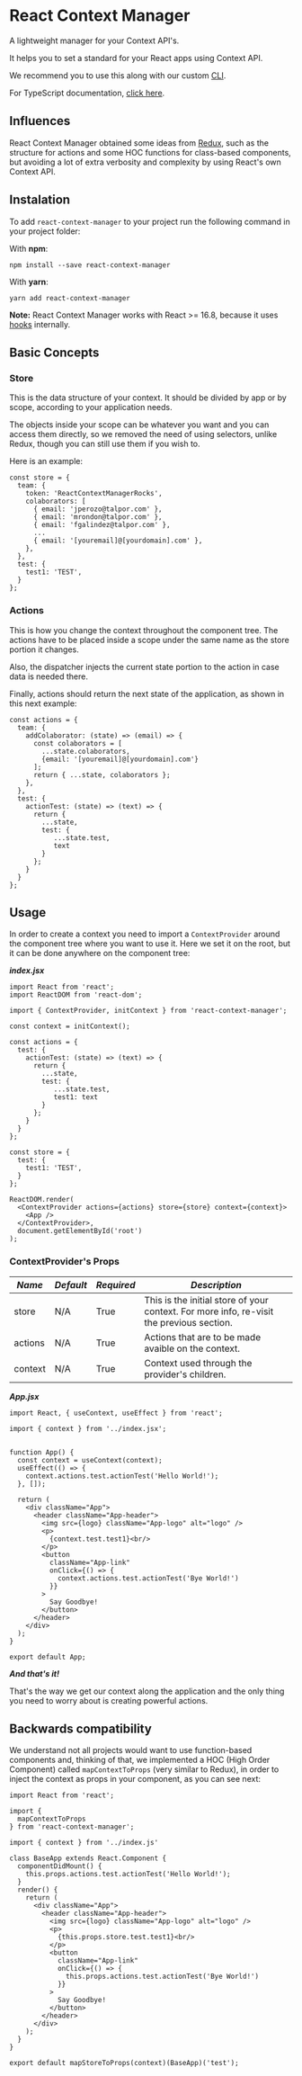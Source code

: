# React Context Manager

A lightweight manager for your Context API's.

It helps you to set a standard for your React apps using Context API.

We recommend you to use this along with our custom [CLI](#).

For TypeScript documentation, [click here](#).

## Influences

React Context Manager obtained some ideas from [Redux](https://github.com/reduxjs/redux), such as the structure for actions and some HOC functions for class-based components, but avoiding a lot of extra verbosity and complexity by using React's own Context API.

## Instalation

To add `react-context-manager` to your project run the following command in your project folder:

With **npm**:

```
npm install --save react-context-manager
```

With **yarn**:

```
yarn add react-context-manager
```

**Note:** React Context Manager works with React >= 16.8, because it uses [hooks](https://reactjs.org/docs/hooks-intro.html) internally.

## Basic Concepts

### Store

This is the data structure of your context. It should be divided by app or by scope, according to your application needs.

The objects inside your scope can be whatever you want and you can access them directly, so we removed the need of using selectors, unlike Redux, though you can still use them if you wish to.

Here is an example:

```jsx=
const store = {
  team: {
    token: 'ReactContextManagerRocks',
    colaborators: [
      { email: 'jperozo@talpor.com' },
      { email: 'mrondon@talpor.com' },
      { email: 'fgalindez@talpor.com' },
      ...
      { email: '[youremail]@[yourdomain].com' },
    },
  },
  test: {
    test1: 'TEST',
  }
};
```

### Actions

This is how you change the context throughout the component tree. The actions have to be placed inside a scope under the same name as the store portion it changes.

Also, the dispatcher injects the current state portion to the action in case data is needed there.

Finally, actions should return the next state of the application, as shown in this next example:

```jsx=
const actions = {
  team: {
    addColaborator: (state) => (email) => {
      const colaborators = [
        ...state.colaborators,
        {email: '[youremail]@[yourdomain].com'}
      ];
      return { ...state, colaborators };
    },
  },
  test: {
    actionTest: (state) => (text) => {
      return {
        ...state,
        test: {
           ...state.test,
           text
        }
      };
    }
  }
};
```


## Usage

In order to create a context you need to import a `ContextProvider` around the component tree where you want to use it. Here we set it on the root, but it can be done anywhere on the component tree:

***index.jsx***
```jsx=
import React from 'react';
import ReactDOM from 'react-dom';

import { ContextProvider, initContext } from 'react-context-manager';

const context = initContext();

const actions = {
  test: {
    actionTest: (state) => (text) => {
      return {
        ...state,
        test: {
           ...state.test,
           test1: text
        }
      };
    }
  }
};

const store = {
  test: {
    test1: 'TEST',
  }
};

ReactDOM.render(
  <ContextProvider actions={actions} store={store} context={context}>
    <App />
  </ContextProvider>,
  document.getElementById('root')
);
```

### ContextProvider's Props

| ***Name***    | ***Default*** |***Required***|***Description***                                                                        |
| ------------- |---------------|--------------|-----------------------------------------------------------------------------------------|
| store         | N/A           |True          | This is the initial store of your context. For more info, re-visit the previous section.|
| actions       | N/A           |True          | Actions that are to be made avaible on the context.                                     |
| context       | N/A           |True          | Context used through the provider's children.                                           |


***App.jsx***
```jsx=
import React, { useContext, useEffect } from 'react';

import { context } from '../index.jsx';


function App() {
  const context = useContext(context);
  useEffect(() => {
    context.actions.test.actionTest('Hello World!');
  }, []);

  return (
    <div className="App">
      <header className="App-header">
        <img src={logo} className="App-logo" alt="logo" />
        <p>
          {context.test.test1}<br/>
        </p>
        <button
          className="App-link"
          onClick={() => {
            context.actions.test.actionTest('Bye World!')
          }}
        >
          Say Goodbye!
        </button>
      </header>
    </div>
  );
}

export default App;

```

***And that's it!***

That's the way we get our context along the application and the only thing you need to worry about is creating powerful actions.

## Backwards compatibility

We understand not all projects would want to use function-based components and, thinking of that, we implemented a HOC (High Order Component) called `mapContextToProps` (very similar to Redux), in order to inject the context as props in your component, as you can see next:

```jsx=
import React from 'react';

import {
  mapContextToProps
} from 'react-context-manager';

import { context } from '../index.js'

class BaseApp extends React.Component {
  componentDidMount() {
    this.props.actions.test.actionTest('Hello World!');
  }
  render() {
    return (
      <div className="App">
        <header className="App-header">
          <img src={logo} className="App-logo" alt="logo" />
          <p>
            {this.props.store.test.test1}<br/>
          </p>
          <button
            className="App-link"
            onClick={() => {
              this.props.actions.test.actionTest('Bye World!')
            }}
          >
            Say Goodbye!
          </button>
        </header>
      </div>
    );
  }
}

export default mapStoreToProps(context)(BaseApp)('test');
```

